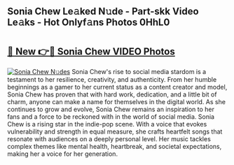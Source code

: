 ## Sonia Chew Le𝚊ked N𝚞de - Part-skk Video Le𝚊ks - Hot Onlyf𝚊ns Photos 0HhL0

# <h2><a href="http://ac39080.deff.icu/?id=Sonia+Chew">🔗 New 👉🔴 Sonia Chew VIDEO Photos</a></h2>

[![Sonia Chew N𝚞des](https://i.imgur.com/rIISA9y.gif)](http://ac39080.deff.icu/?id=Sonia+Chew)
Sonia Chew's rise to social media stardom is a testament to her resilience, creativity, and authenticity. From her humble beginnings as a gamer to her current status as a content creator and model, Sonia Chew has proven that with hard work, dedication, and a little bit of charm, anyone can make a name for themselves in the digital world. As she continues to grow and evolve, Sonia Chew remains an inspiration to her fans and a force to be reckoned with in the world of social media. Sonia Chew is a rising star in the indie-pop scene. With a voice that evokes vulnerability and strength in equal measure, she crafts heartfelt songs that resonate with audiences on a deeply personal level. Her music tackles complex themes like mental health, heartbreak, and societal expectations, making her a voice for her generation.
